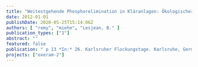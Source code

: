 ```yaml
---
title: "Weitestgehende Phosphorelimination in Kläranlagen: Ökologischer Vergleich von Filtrationsverfahren mittels Life Cycle Assessment"
date: 2012-01-01
publishDate: 2020-05-25T15:14:06Z
authors: [ "remy", "miehe", "Lesjean, B." ]
publication_types: ["1"]
abstract: ""
featured: false
publication: " p 13 *In:* 26. Karlsruher Flockungstage. Karlsruhe, Germany. 13-14 November 2012"
projects: ["oxeram-2"]
---
```



